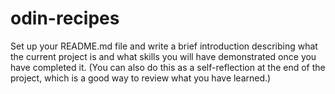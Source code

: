 # odin-recipes

Set up your README.md file and write a brief introduction describing what the current project is and what skills you will have demonstrated once you have completed it. 
(You can also do this as a self-reflection at the end of the project,
which is a good way to review what you have learned.)
